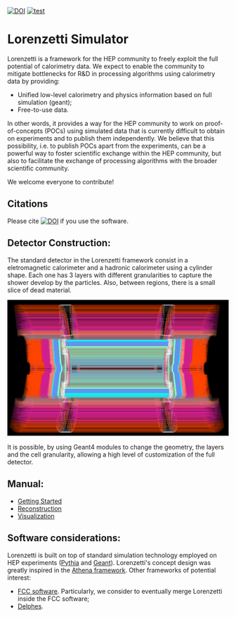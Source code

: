 [![DOI](https://zenodo.org/badge/370090835.svg)](https://zenodo.org/badge/latestdoi/370090835)
[![test](https://github.com/lorenzetti-hep/lorenzetti/actions/workflows/test_sequence.yml/badge.svg)](https://github.com/lorenzetti-hep/lorenzetti/actions/workflows/test_sequence.yml)

# Lorenzetti Simulator

Lorenzetti is a framework for the HEP community to freely exploit the full potential of calorimetry data. We expect to enable the community to mitigate bottlenecks for R&D in processing algorithms using calorimetry data by providing:

 - Unified low-level calorimetry and physics information based on full simulation (geant);
 - Free-to-use data. 
 
In other words, it provides a way for the HEP community to work on proof-of-concepts (POCs) using simulated data that is currently difficult to obtain on experiments and to publish them independently. We believe that this possibility, i.e. to publish POCs apart from the experiments, can be a powerful way to foster scientific exchange within the HEP community, but also to facilitate the exchange of processing algorithms with the broader scientific community.

We welcome everyone to contribute!


## Citations

Please cite [![DOI](https://zenodo.org/badge/370090835.svg)](https://zenodo.org/badge/latestdoi/370090835) if you use the software.

[//]: # (and/or the applicable papers.)


## Detector Construction:

The standard detector in the Lorenzetti framework consist in a eletromagnetic calorimeter and a hadronic calorimeter using a cylinder shape. Each one has 3 layers with different granularities to capture the shower develop by the particles. Also, between regions, there is a small slice of dead material.


![Screenshot](geometry/ATLAS/doc/cut_view.png)

It is possible, by using Geant4 modules to change the geometry, the layers and the cell granularity, allowing a high level of customization of the full detector.

## Manual:

- [Getting Started](docs/Getting_Started.md)
- [Reconstruction](docs/Reconstruction.md)
- [Visualization](docs/Visualization.md)


## Software considerations:


Lorenzetti is built on top of standard simulation technology employed on HEP experiments ([Pythia](http://home.thep.lu.se/~torbjorn/Pythia.html) and [Geant](https://geant4.web.cern.ch)). Lorenzetti's concept design was greatly inspired in the [Athena framework](https://gitlab.cern.ch/atlas/athena). Other frameworks of potential interest:

- [FCC software](https://github.com/HEP-FCC/FCCSW). Particularly, we consider to eventually merge Lorenzetti inside the FCC software;
- [Delphes](https://github.com/delphes/delphes).
